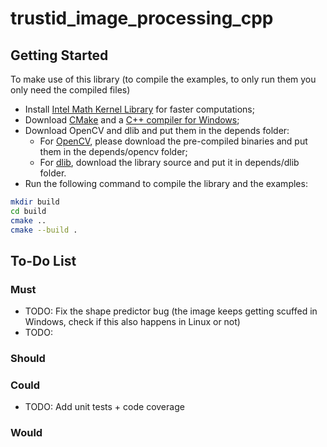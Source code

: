 # trustid_image_processing_cpp

## Getting Started
To make use of this library (to compile the examples, to only run them you only need the compiled files)
- Install [Intel Math Kernel Library](https://www.intel.com/content/www/us/en/developer/tools/oneapi/onemkl-download.html) for faster computations;
- Download [CMake](https://cmake.org/) and a [C++ compiler for Windows](https://aka.ms/vs/17/release/vs_BuildTools.exe);
- Download OpenCV and dlib and put them in the depends folder:
    - For [OpenCV](https://opencv.org/releases/), please download the pre-compiled binaries and put them in the depends/opencv folder;
    - For [dlib](https://github.com/davisking/dlib), download the library source and put it in depends/dlib folder.
- Run the following command to compile the library and the examples:
```bash
mkdir build
cd build 
cmake ..
cmake --build .
```


## To-Do List
### Must
- TODO: Fix the shape predictor bug (the image keeps getting scuffed in Windows, check if this also happens in Linux or not)
- TODO: 

### Should

### Could
- TODO: Add unit tests + code coverage 

### Would

